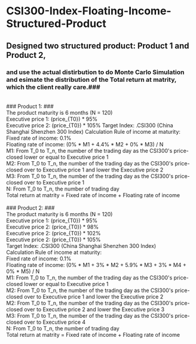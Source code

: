 # CSI300-Index-Floating-Income-Structured-Product

## Designed two structured product: Product 1 and Product 2, 
###  and use the actual distirbution to do Monte Carlo Simulation and esimate the distribution of the Total return at matrity, which the client really care.### 
  <br>
### Product 1:   ###  <br>
    The product maturity is 6 months (N = 120)  <br>
      Executive price 1: (price_{T0}) * 95%  <br>
      Executive price 2: (price_{T0}) * 105%
    Target Index: .CSI300 (China Shanghai Shenzhen 300 Index)
    Calculation Rule of income at maturity:   <br>
      Fixed rate of income: 0.1%  <br>
      Floating rate of income: (0% * M1 + 4.4% * M2 + 0% * M3) / N  <br>
          M1: From T_0 to T_n, the number of the trading day as the CSI300's price-closed lower or equal to Executive price 1  <br>
          M2: From T_0 to T_n, the number of the trading day as the CSI300's price-closed over to Executive price 1 and lower the Executive price 2  <br>
          M3: From T_0 to T_n, the number of the trading day as the CSI300's price-closed over to Executive price 1  <br>
          N: From T_0 to T_n, the number of trading day  <br>
      Total return at matrity = Fixed rate of income + Floating rate of income  <br>
      <br>
### Product 2:   ###<br>
    The product maturity is 6 months (N = 120)   <br>
      Executive price 1: (price_{T0}) * 95%  <br>
      Executive price 2: (price_{T0}) * 98%  <br>
      Executive price 2: (price_{T0}) * 102%  <br>
      Executive price 2: (price_{T0}) * 105%  <br>
    Target Index: .CSI300 (China Shanghai Shenzhen 300 Index)  <br>
    Calculation Rule of income at maturity:   <br>
      Fixed rate of income: 0.1%  <br>
      Floating rate of income: (0% * M1 + 3% * M2 + 5.9% * M3 + 3% * M4 + 0% * M5) / N  <br>
          M1: From T_0 to T_n, the number of the trading day as the CSI300's price-closed lower or equal to Executive price 1  <br>
          M2: From T_0 to T_n, the number of the trading day as the CSI300's price-closed over to Executive price 1 and lower the Executive price 2  <br>
          M2: From T_0 to T_n, the number of the trading day as the CSI300's price-closed over to Executive price 2 and lower the Executive price 3  <br>
          M3: From T_0 to T_n, the number of the trading day as the CSI300's price-closed over to Executive price 4  <br>
          N: From T_0 to T_n, the number of trading day  <br>
      Total return at matrity = Fixed rate of income + Floating rate of income  <br>
